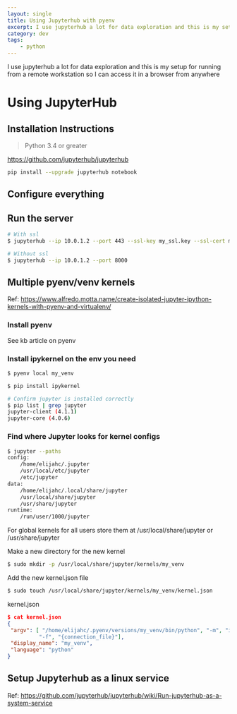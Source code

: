 ```yaml
---
layout: single
title: Using Jupyterhub with pyenv
excerpt: I use jupyterhub a lot for data exploration and this is my setup for running it remotely
category: dev
tags:
    - python
---
```


I use jupyterhub a lot for data exploration and this is my setup for running from a remote workstation so I can access it in a browser from anywhere

# Using JupyterHub

## Installation Instructions

> Python 3.4 or greater

https://github.com/jupyterhub/jupyterhub

```bash
pip install --upgrade jupyterhub notebook

```

## Configure everything

## Run the server

```bash
# With ssl
$ jupyterhub --ip 10.0.1.2 --port 443 --ssl-key my_ssl.key --ssl-cert my_ssl.cert

# Without ssl
$ jupyterhub --ip 10.0.1.2 --port 8000
```

## Multiple pyenv/venv kernels

Ref: https://www.alfredo.motta.name/create-isolated-jupyter-ipython-kernels-with-pyenv-and-virtualenv/

### Install pyenv
See kb article on pyenv

### Install ipykernel on the env you need

```bash
$ pyenv local my_venv

$ pip install ipykernel
```


```bash
# Confirm jupyter is installed correctly
$ pip list | grep jupyter
jupyter-client (4.1.1)
jupyter-core (4.0.6)
```

### Find where Jupyter looks for kernel configs

```bash
$ jupyter --paths
config:
    /home/elijahc/.jupyter
    /usr/local/etc/jupyter
    /etc/jupyter
data:
    /home/elijahc/.local/share/jupyter
    /usr/local/share/jupyter
    /usr/share/jupyter
runtime:
    /run/user/1000/jupyter
```
For global kernels for all users store them at /usr/local/share/jupyter or /usr/share/jupyter

Make a new directory for the new kernel
```bash
$ sudo mkdir -p /usr/local/share/jupyter/kernels/my_venv
```

Add the new kernel.json file
```bash
$ sudo touch /usr/local/share/jupyter/kernels/my_venv/kernel.json
```

kernel.json
```json
$ cat kernel.json
{
 "argv": [ "/home/elijahc/.pyenv/versions/my_venv/bin/python", "-m", "ipykernel",
          "-f", "{connection_file}"],
 "display_name": "my_venv",
 "language": "python"
}
```

## Setup Jupyterhub as a linux service
Ref: https://github.com/jupyterhub/jupyterhub/wiki/Run-jupyterhub-as-a-system-service
